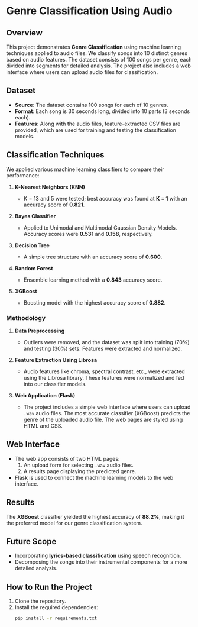 # Genre Classification Using Audio

## Overview
This project demonstrates **Genre Classification** using machine learning techniques applied to audio files. We classify songs into 10 distinct genres based on audio features. The dataset consists of 100 songs per genre, each divided into segments for detailed analysis. The project also includes a web interface where users can upload audio files for classification.

## Dataset
- **Source**: The dataset contains 100 songs for each of 10 genres.
- **Format**: Each song is 30 seconds long, divided into 10 parts (3 seconds each).
- **Features**: Along with the audio files, feature-extracted CSV files are provided, which are used for training and testing the classification models.

## Classification Techniques
We applied various machine learning classifiers to compare their performance:

1. **K-Nearest Neighbors (KNN)**
   - K = 13 and 5 were tested; best accuracy was found at **K = 1** with an accuracy score of **0.821**.
   
2. **Bayes Classifier**
   - Applied to Unimodal and Multimodal Gaussian Density Models. Accuracy scores were **0.531** and **0.158**, respectively.
   
3. **Decision Tree**
   - A simple tree structure with an accuracy score of **0.600**.
   
4. **Random Forest**
   - Ensemble learning method with a **0.843** accuracy score.
   
5. **XGBoost**
   - Boosting model with the highest accuracy score of **0.882**.

### Methodology
1. **Data Preprocessing**
   - Outliers were removed, and the dataset was split into training (70%) and testing (30%) sets. Features were extracted and normalized.

2. **Feature Extraction Using Librosa**
   - Audio features like chroma, spectral contrast, etc., were extracted using the Librosa library. These features were normalized and fed into our classifier models.

3. **Web Application (Flask)**
   - The project includes a simple web interface where users can upload `.wav` audio files. The most accurate classifier (XGBoost) predicts the genre of the uploaded audio file. The web pages are styled using HTML and CSS.

## Web Interface
- The web app consists of two HTML pages:
  1. An upload form for selecting `.wav` audio files.
  2. A results page displaying the predicted genre.
- Flask is used to connect the machine learning models to the web interface.

## Results
The **XGBoost** classifier yielded the highest accuracy of **88.2%**, making it the preferred model for our genre classification system.

## Future Scope
- Incorporating **lyrics-based classification** using speech recognition.
- Decomposing the songs into their instrumental components for a more detailed analysis.

## How to Run the Project
1. Clone the repository.
2. Install the required dependencies:
   ```bash
   pip install -r requirements.txt
